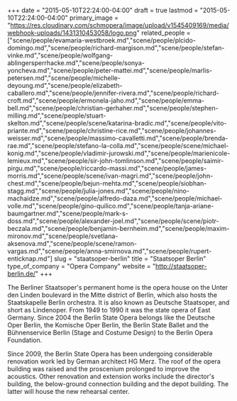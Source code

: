 +++
date = "2015-05-10T22:24:00-04:00"
draft = true
lastmod = "2015-05-10T22:24:00-04:00"
primary_image = "https://res.cloudinary.com/schmopera/image/upload/v1545409169/media/webhook-uploads/1431310453058/logo.png"
related_people = ["scene/people/evamaria-westbroek.md","scene/people/plcido-domingo.md","scene/people/richard-margison.md","scene/people/stefan-vinke.md","scene/people/wolfgang-ablingersperrhacke.md","scene/people/sonya-yoncheva.md","scene/people/peter-mattei.md","scene/people/marlis-petersen.md","scene/people/michelle-deyoung.md","scene/people/elizabeth-caballero.md","scene/people/jennifer-rivera.md","scene/people/richard-croft.md","scene/people/ermonela-jaho.md","scene/people/emma-bell.md","scene/people/christian-gerhaher.md","scene/people/stephen-milling.md","scene/people/stuart-skelton.md","scene/people/scene/katarina-bradic.md","scene/people/vito-priante.md","scene/people/christine-rice.md","scene/people/johannes-weisser.md","scene/people/massimo-cavalletti.md","scene/people/brenda-rae.md","scene/people/stefano-la-colla.md","scene/people/scene/michael-konig.md","scene/people/vladimir-jurowski.md","scene/people/marienicole-lemieux.md","scene/people/sir-john-tomlinson.md","scene/people/saimir-pirgu.md","scene/people/riccardo-massi.md","scene/people/james-morris.md","scene/people/scene/ivan-magri.md","scene/people/john-chest.md","scene/people/bejun-mehta.md","scene/people/siobhan-stagg.md","scene/people/julia-jones.md","scene/people/nino-machaidze.md","scene/people/alfredo-daza.md","scene/people/michael-volle.md","scene/people/gino-quilico.md","scene/people/tanja-ariane-baumgartner.md","scene/people/mark-s-doss.md","scene/people/alexander-joel.md","scene/people/scene/piotr-beczala.md","scene/people/benjamin-bernheim.md","scene/people/maxim-mironov.md","scene/people/svetlana-aksenova.md","scene/people/scene/ramon-vargas.md","scene/people/anna-smirnova.md","scene/people/rupert-enticknap.md"]
slug = "staatsoper-berlin"
title = "Staatsoper Berlin"
type_of_company = "Opera Company"
website = "http://staatsoper-berlin.de/"
+++

The Berliner Staatsoper's permanent home is the opera house on the Unter den Linden boulevard in the Mitte district of Berlin, which also hosts the Staatskapelle Berlin orchestra. It is also known as Deutsche Staatsoper, and short as Lindenoper. From 1949 to 1990 it was the state opera of East Germany. Since 2004 the Berlin State Opera belongs like the Deutsche Oper Berlin, the Komische Oper Berlin, the Berlin State Ballet and the Bühnenservice Berlin (Stage and Costume Design) to the Berlin Opera Foundation.

Since 2009, the Berlin State Opera has been undergoing considerable renovation work led by German architect HG Merz. The roof of the opera building was raised and the proscenium prolonged to improve the acoustics. Other renovation and extension works include the director's building, the below-ground connection building and the depot building. The latter will house the new rehearsal center.
